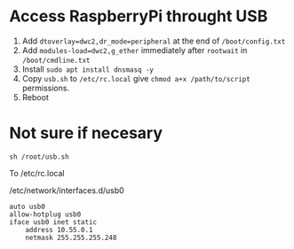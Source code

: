 # Access RaspberryPi throught USB 

1. Add ```dtoverlay=dwc2,dr_mode=peripheral``` at the end of ```/boot/config.txt```
2. Add ```modules-load=dwc2,g_ether``` immediately after ```rootwait``` in ```/boot/cmdline.txt```
3. Install ```sudo apt install dnsmasq -y```
4. Copy ```usb.sh``` to ```/etc/rc.local``` give ```chmod a+x /path/to/script``` permissions. 
5. Reboot


# Not sure if necesary
```
sh /root/usb.sh
```
To /etc/rc.local

/etc/network/interfaces.d/usb0
```
auto usb0
allow-hotplug usb0
iface usb0 inet static
    address 10.55.0.1
    netmask 255.255.255.248
```
